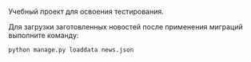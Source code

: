 Учебный проект для освоения тестирования.

Для загрузки заготовленных новостей после применения миграций выполните команду:
```bash
python manage.py loaddata news.json
```
